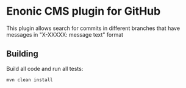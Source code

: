 # Enonic CMS plugin for GitHub 

 This plugin allows search for commits in different branches that have messages in "X-XXXXX: message text" format

## Building

Build all code and run all tests:

    mvn clean install


